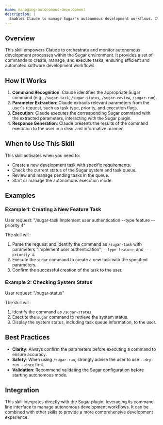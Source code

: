```yaml
---
name: managing-autonomous-development
description: |
  Enables Claude to manage Sugar's autonomous development workflows. It allows Claude to create tasks, view the status of the system, review pending tasks, and start autonomous execution mode. Use this skill when the user asks to create a new development task using `/sugar-task`, check the system status with `/sugar-status`, review pending tasks via `/sugar-review`, or initiate autonomous development using `/sugar-run`. It provides a comprehensive interface for interacting with the Sugar autonomous development system.
---
```


## Overview

This skill empowers Claude to orchestrate and monitor autonomous development processes within the Sugar environment. It provides a set of commands to create, manage, and execute tasks, ensuring efficient and automated software development workflows.

## How It Works

1. **Command Recognition**: Claude identifies the appropriate Sugar command (e.g., `/sugar-task`, `/sugar-status`, `/sugar-review`, `/sugar-run`).
2. **Parameter Extraction**: Claude extracts relevant parameters from the user's request, such as task type, priority, and execution flags.
3. **Execution**: Claude executes the corresponding Sugar command with the extracted parameters, interacting with the Sugar plugin.
4. **Response Generation**: Claude presents the results of the command execution to the user in a clear and informative manner.

## When to Use This Skill

This skill activates when you need to:
- Create a new development task with specific requirements.
- Check the current status of the Sugar system and task queue.
- Review and manage pending tasks in the queue.
- Start or manage the autonomous execution mode.

## Examples

### Example 1: Creating a New Feature Task

User request: "/sugar-task Implement user authentication --type feature --priority 4"

The skill will:
1. Parse the request and identify the command as `/sugar-task` with parameters "Implement user authentication", `--type feature`, and `--priority 4`.
2. Execute the `sugar` command to create a new task with the specified parameters.
3. Confirm the successful creation of the task to the user.

### Example 2: Checking System Status

User request: "/sugar-status"

The skill will:
1. Identify the command as `/sugar-status`.
2. Execute the `sugar` command to retrieve the system status.
3. Display the system status, including task queue information, to the user.

## Best Practices

- **Clarity**: Always confirm the parameters before executing a command to ensure accuracy.
- **Safety**: When using `/sugar-run`, strongly advise the user to use `--dry-run --once` first.
- **Validation**: Recommend validating the Sugar configuration before starting autonomous mode.

## Integration

This skill integrates directly with the Sugar plugin, leveraging its command-line interface to manage autonomous development workflows. It can be combined with other skills to provide a more comprehensive development experience.